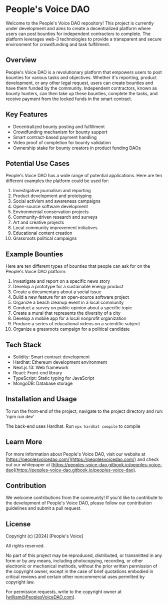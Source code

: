 # People's Voice DAO

Welcome to the People's Voice DAO repository! This project is currently under development and aims to create a decentralized platform where users can post bounties for independent contractors to complete. The platform leverages web-3 technologies to provide a transparent and secure environment for crowdfunding and task fulfillment.

## Overview

People's Voice DAO is a revolutionary platform that empowers users to post bounties for various tasks and objectives. Whether it's reporting, product development, or any other legal request, users can create bounties and have them funded by the community. Independent contractors, known as bounty hunters, can then take up these bounties, complete the tasks, and receive payment from the locked funds in the smart contract.

## Key Features

- Decentralized bounty posting and fulfillment
- Crowdfunding mechanism for bounty support
- Smart contract-based payment handling
- Video proof of completion for bounty validation
- Ownership stake for bounty creators in product funding DAOs

## Potential Use Cases

People's Voice DAO has a wide range of potential applications. Here are ten different examples the platform could be used for:

1. Investigative journalism and reporting
2. Product development and prototyping
3. Social activism and awareness campaigns
4. Open-source software development
5. Environmental conservation projects
6. Community-driven research and surveys
7. Art and creative projects
8. Local community improvement initiatives
9. Educational content creation
10. Grassroots political campaigns

## Example Bounties

Here are ten different types of bounties that people can ask for on the People's Voice DAO platform:

1. Investigate and report on a specific news story
2. Develop a prototype for a sustainable energy product
3. Create a documentary about a social issue
4. Build a new feature for an open-source software project
5. Organize a beach cleanup event in a local community
6. Conduct a survey on public opinion about a specific topic
7. Create a mural that represents the diversity of a city
8. Develop a mobile app for a local nonprofit organization
9. Produce a series of educational videos on a scientific subject
10. Organize a grassroots campaign for a political candidate

## Tech Stack

- Solidity: Smart contract development
- Hardhat: Ethereum development environment
- Next.js 13: Web framework
- React: Front-end library
- TypeScript: Static typing for JavaScript
- MongoDB: Database storage

## Installation and Usage

To run the front-end of the project, navigate to the project directory and run:
'npm run dev'

The back-end uses Hardhat. Run `npx hardhat compile` to compile

## Learn More

For more information about People's Voice DAO, visit our website at [https://peoplesvoicedao.com/](https://peoplesvoicedao.com/) and check out our whitepaper at [https://peoples-voice-dao.gitbook.io/peoples-voice-dao](https://peoples-voice-dao.gitbook.io/peoples-voice-dao).

## Contribution

We welcome contributions from the community! If you'd like to contribute to the development of People's Voice DAO, please follow our contribution guidelines and submit a pull request.

## License

Copyright (c) [2024] [People's Voice]

All rights reserved.

No part of this project may be reproduced, distributed, or transmitted in any form or by any means, including photocopying, recording, or other electronic or mechanical methods, without the prior written permission of the copyright owner, except in the case of brief quotations embodied in critical reviews and certain other noncommercial uses permitted by copyright law.

For permission requests, write to the copyright owner at [william@PeoplesVoiceDAO.com].
